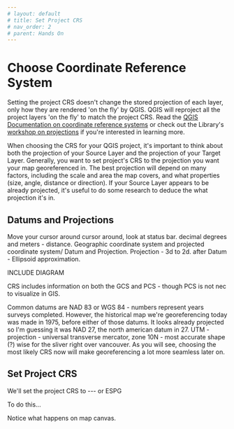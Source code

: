 ```yaml
---
# layout: default
# title: Set Project CRS
# nav_order: 2
# parent: Hands On
---
```

# Choose Coordinate Reference System 

Setting the project CRS doesn't change the stored projection of each layer, only how they are rendered 'on the fly' by QGIS. QGIS will reproject all the project layers 'on the fly' to match the project CRS. Read the [QGIS Documentation on coordinate reference systems](https://docs.qgis.org/3.28/en/docs/gentle_gis_introduction/coordinate_reference_systems.html) or check out the Library's [workshop on projections](https://ubc-library-rc.github.io/map-projections/content/CRS.html) if you're interested in learning more. 

When choosing the CRS for your QGIS project, it's important to think about both the projection of your Source Layer and the projection of your Target Layer. Generally, you want to set project's CRS to the projection you want your map georeferenced in. The best projection will depend on many factors, including the scale and area the map covers, and what properties (size, angle, distance or direction). If your Source Layer appears to be already projected, it's useful to do some research to deduce the what projection it's in. 


## Datums and Projections 
Move your cursor around  cursor around, look at status bar. decimal degrees and meters - distance. Geographic coordinate system and projected coordinate system/ Datum and Projection. Projection - 3d to 2d. after Datum - Ellipsoid approximation. 
    
INCLUDE DIAGRAM
    
CRS includes information on both the GCS and PCS - though PCS is not nec to visualize in GIS. 

Common datums are NAD 83 or WGS 84 - numbers represent years surveys completed. However, the historical map we're georeferencing today was made in 1975, before either of those datums. It looks already projected so I'm guessing it was NAD 27, the north american datum in 27. UTM - projection - universal transverse mercator, zone 10N - most accurate shape (?) wise for the sliver right over vancouver. As you will see, choosing the most likely CRS now will make georeferencing a lot more seamless later on. 

<!--vancouver open data allows you to download in wgs or nad; download in wgs or else wont be coordinate-->


## Set Project CRS

We'll set the project CRS to --- or ESPG

To do this...


Notice what happens on map canvas. 


